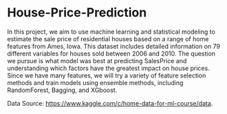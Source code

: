 # House-Price-Prediction

In this project, we aim to use machine learning and statistical modeling to estimate the sale price of residential houses based on a range of home features from Ames, Iowa. This dataset includes detailed information on 79 different variables for houses sold between 2006 and 2010. The question we pursue is what model was best at predicting SalesPrice and understanding which factors have the greatest impact on house prices. Since we have many features, we will try a variety of feature selection methods and train models using ensemble methods, including RandomForest, Bagging, and XGboost.

Data Source: https://www.kaggle.com/c/home-data-for-ml-course/data.
